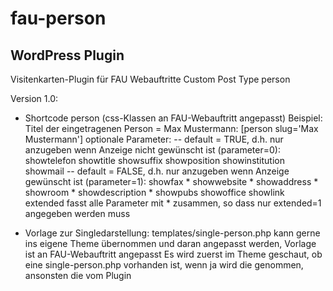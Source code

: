 fau-person
============

WordPress Plugin
----------------

Visitenkarten-Plugin für FAU Webauftritte
Custom Post Type person

Version 1.0:

- Shortcode person (css-Klassen an FAU-Webauftritt angepasst)
Beispiel:
Titel der eingetragenen Person = Max Mustermann:
[person slug='Max Mustermann']
optionale Parameter:
-- default = TRUE, d.h. nur anzugeben wenn Anzeige nicht gewünscht ist (parameter=0):
showtelefon
showtitle
showsuffix
showposition
showinstitution
showmail
-- default = FALSE, d.h. nur anzugeben wenn Anzeige gewünscht ist (parameter=1):
showfax *
showwebsite *
showaddress *
showroom *
showdescription *
showpubs
showoffice
showlink
extended fasst alle Parameter mit * zusammen, so dass nur extended=1 angegeben werden muss

- Vorlage zur Singledarstellung: templates/single-person.php
kann gerne ins eigene Theme übernommen und daran angepasst werden, Vorlage ist an FAU-Webauftritt angepasst
Es wird zuerst im Theme geschaut, ob eine single-person.php vorhanden ist, wenn ja wird die genommen, ansonsten die vom Plugin


